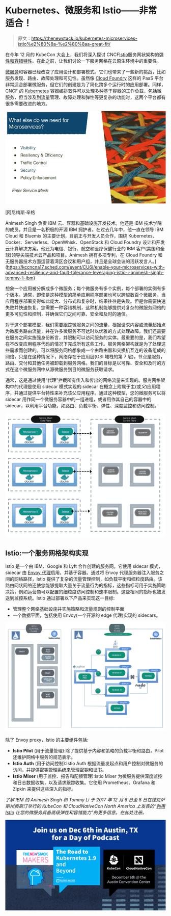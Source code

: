 # Kubernetes、微服务和 Istio——非常适合！

> 原文：<https://thenewstack.io/kubernetes-microservices-istio%e2%80%8a-%e2%80%8aa-great-fit/>

在今年 12 月的 KubeCon 大会上，我们将深入探讨 CNCF[Istio](https://istio.io/)服务网状架构的[弹性和容错特性](https://kccncna17.sched.com/event/CU6i/enable-your-microservices-with-advanced-resiliency-and-fault-tolerance-leveraging-istio-i-animesh-singh-tommy-li-ibm)。在此之前，让我们讨论一下服务网格在云原生环境中的重要性。

[微服务](/category/microservices/)和容器已经改变了应用设计和部署模式。它们也带来了一些新的挑战，比如服务发现、路由、故障处理和可见性。虽然像 [Cloud Foundry](https://www.cloudfoundry.org/) 这样的 PaaS 平台非常适合部署微服务，但它们的创建是为了简化跨多个运行时的应用部署。同样，CNCF 的 [Kubernetes](/category/kubernetes/) 容器编排软件可以处理多种基于容器的工作负载，包括微服务，但当涉及到流量管理、故障处理和弹性等更复杂的功能时，这两个平台都有很多需要改进的地方。

![](img/682c73eaa2c8a58b1a6e4451f2529a8c.png)

 [阿尼梅斯·辛格

Animesh Singh 负责 IBM 云、容器和基础设施开发技术。他还是 IBM 技术学院的成员，并且是一名积极的开源 IBM 拥护者。在过去几年中，他一直在领导 IBM Cloud 和 Bluemix 的主要计划，目前正与开发人员合作，围绕 Kubernetes、Docker、Serverless、OpenWhisk、OpenStack 和 Cloud Foundry 设计和开发云计算解决方案。他还为电信、银行、航空和医疗保健行业的 IBM 客户(美国和全球)领导尖端技术云产品和项目。Animesh 拥有多项专利，在 Cloud Foundry 和无服务器技术方面运营着湾区会议和用户组，并且是全球会议的活跃发言人。](https://kccncna17.sched.com/event/CU6i/enable-your-microservices-with-advanced-resiliency-and-fault-tolerance-leveraging-istio-i-animesh-singh-tommy-li-ibm) 

想象一个应用被分解成多个微服务；每个微服务有多个实例，每个部署的实例有多个版本。通常，即使是这种模型的简单应用程序部署也可以跨越数百个微服务。当应用程序部署变得如此庞大、分布式和复杂时，结果往往是失败。但是你需要快速失败并快速恢复。您需要一种容错机制，这种机制能够提供对复杂的微服务网络的更多可见性和控制，并确保它们之间可靠、安全和及时的通信。

对于这个部署模型，我们需要跟踪微服务之间的流量，根据请求内容或流量起始点为微服务路由流量，并在许多微服务不可达时以优雅的方式处理故障。我们还需要在服务之间实施强身份断言，并限制可以访问服务的实体。最重要的是，我们希望在不改变应用程序代码的情况下完成所有这些工作。服务网格架构就是为了处理这些需求而创建的。可以将服务网格想象成一个由路由器和交换机互连的设备组成的网络，只是在这种情况下，网络存在于应用层(OSI 堆栈的第 7 层)，节点是服务，路由、交付和其他任务被卸载到服务网格。我们的目标是以可靠、安全和及时的方式在这个微服务网中从源微服务到目的微服务获取请求。

通常，这是通过使用“代理”拦截所有传入和传出的网络流量来实现的。服务网格架构中的代理是使用 sidecar 模式实现的:sidecar 在概念上附属于主(或*父*)应用程序，并通过提供平台特性来补充该父应用程序。通过这种模型，您的微服务可以将 sidecar 用作同一个微服务容器中的一组进程，或者用作其自己的容器中的 sidecar，以利用平台功能，如路由、负载平衡、弹性、深度监控和访问控制。

![](img/496b7b7d0f7d21d74aa2562ceae7d312.png)

## **Istio:一个服务网格架构实现**

Istio 是一个由 IBM、Google 和 Lyft 合作创建的服务网。它使用 sidecar 模式，sidecar 由 [Envoy 代理](https://thenewstack.io/lyfts-envoy-provides-move-monolith-soa/)启用，并基于容器。通过将 Envoy 代理服务器注入服务之间的网络路径，Istio 提供了复杂的流量管理控制，如负载平衡和细粒度路由。该路由网状网络还使您能够提取大量关于流量行为的指标，这些指标可用于实施策略决策，例如运营商可以配置的细粒度访问控制和速率限制。这些相同的指标也被发送到监控系统。Istio 通过部署以下产品来实现这一目标:

*   管理整个网络基础设施并实施策略和流量规则的控制平面
*   一个数据平面，包括使用 Envoy(一个开源的 edge 代理)实现的 sidecars。

![](img/7d88b692d2e7a1d24027580ac7803943.png)

除了 Envoy proxy，Istio 的主要组件包括:

*   **Istio Pilot** (用于流量管理):除了提供基于内容和策略的负载平衡和路由，Pilot 还维护网格中服务的规范表示。
*   **Istio Auth** (用于访问控制):Istio Auth 根据流量发起点和用户控制对微服务的访问，并提供密钥管理系统来管理密钥和证书。
*   **Istio Mixer** (用于监控、报告和配额管理):Istio Mixer 为微服务提供深度监控和日志数据收集，以及请求跟踪收集。它使用 Prometheus、Grafana 和 Zipkin 来提供这些深入的指标。

*了解 IBM 的 Animesh Singh 和 Tommy Li 于 2017 年 12 月 6 日至 8 日在德克萨斯州奥斯汀举行的 KubeCon 和 CloudNativeCon North America 上发表的“[利用 Istio](http://sched.co/CU6i) 让您的微服务具备高级弹性和容错能力”的更多信息。在此处注册。*

![](img/b84766d381127d3a3ad0077ab6d11bf9.png)

<svg xmlns:xlink="http://www.w3.org/1999/xlink" viewBox="0 0 68 31" version="1.1"><title>Group</title> <desc>Created with Sketch.</desc></svg>